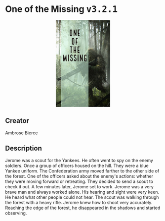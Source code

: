 
# One of the Missing <kbd>v3.2.1</kbd>

<center>
  <img src="./cover-1024.jpg"/>
</center>

## Creator
Ambrose Bierce

## Description
Jerome was a scout for the Yankees. He often went to spy on the enemy soldiers. Once a group of officers housed on the hill. They were a blue Yankee uniform. The Confederation army moved farther to the other side of the forest. One of the officers asked about the enemy's actions: whether they were moving forward or retreating. They decided to send a scout to check it out. A few minutes later, Jerome set to work. Jerome was a very brave man and always worked alone. His hearing and sight were very keen. He heard what other people could not hear. The scout was walking through the forest with a heavy rifle. Jerome knew how to shoot very accurately. Reaching the edge of the forest, he disappeared in the shadows and started observing.
